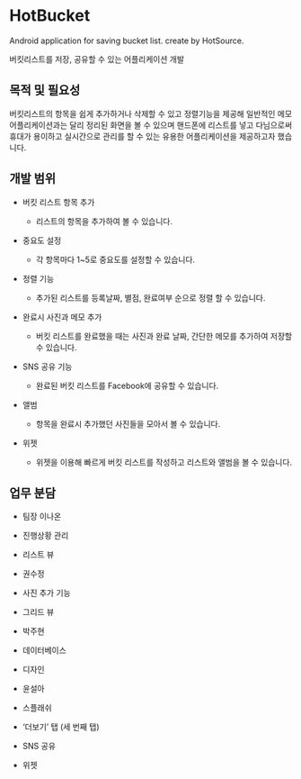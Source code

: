 # HotBucket
Android application for saving bucket list. create by HotSource.

버킷리스트를 저장, 공유할 수 있는 어플리케이션 개발


## 목적 및 필요성

버킷리스트의 항목을 쉽게 추가하거나 삭제할 수 있고 정렬기능을 제공해 일반적인 메모 어플리케이션과는 달리 정리된 화면을 볼 수 있으며 핸드폰에 리스트를 넣고 다님으로써 휴대가 용이하고 실시간으로 관리를 할 수 있는 유용한 어플리케이션을 제공하고자 했습니다.

## 개발 범위

- 버킷 리스트 항목 추가
   - 리스트의 항목을 추가하여 볼 수 있습니다.

 - 중요도 설정
   - 각 항목마다 1~5로 중요도를 설정할 수 있습니다.

 - 정렬 기능
   - 추가된 리스트를 등록날짜, 별점, 완료여부 순으로 정렬 할 수 있습니다.

 - 완료시 사진과 메모 추가
   - 버킷 리스트를 완료했을 때는 사진과 완료 날짜, 간단한 메모를 추가하여 저장할 수 있습니다.

 - SNS 공유 기능
   - 완료된 버킷 리스트를 Facebook에 공유할 수 있습니다.

 - 앨범
   - 항목을 완료시 추가했던 사진들을 모아서 볼 수 있습니다.

 - 위젯
   - 위젯을 이용해 빠르게 버킷 리스트를 작성하고 리스트와 앨범을 볼 수 있습니다.
   
   
 ## 업무 분담
 
- 팀장 이나온
 - 진행상황 관리
 - 리스트 뷰

- 권수정
 - 사진 추가 기능
 - 그리드 뷰

- 박주현
 - 데이터베이스
 - 디자인

-  윤설아
 - 스플래쉬
 - ‘더보기’ 탭 (세 번째 탭)
 - SNS 공유
 - 위젯
